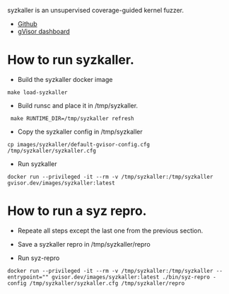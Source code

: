 syzkaller is an unsupervised coverage-guided kernel fuzzer.

* [Github](https://github.com/google/syzkaller)
* [gVisor dashboard](https://syzkaller.appspot.com/gvisor)

# How to run syzkaller.

* Build the syzkaller docker image
```
make load-syzkaller
```
* Build runsc and place it in /tmp/syzkaller.
```
 make RUNTIME_DIR=/tmp/syzkaller refresh
```
* Copy the syzkaller config in /tmp/syzkaller
```
cp images/syzkaller/default-gvisor-config.cfg /tmp/syzkaller/syzkaller.cfg
```
* Run syzkaller
```
docker run --privileged -it --rm -v /tmp/syzkaller:/tmp/syzkaller gvisor.dev/images/syzkaller:latest
```

# How to run a syz repro.

* Repeate all steps except the last one from the previous section.

* Save a syzkaller repro in /tmp/syzkaller/repro

* Run syz-repro
```
docker run --privileged -it --rm -v /tmp/syzkaller:/tmp/syzkaller --entrypoint="" gvisor.dev/images/syzkaller:latest ./bin/syz-repro -config /tmp/syzkaller/syzkaller.cfg /tmp/syzkaller/repro
```

